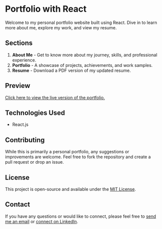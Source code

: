 # Portfolio with React

Welcome to my personal portfolio website built using React. Dive in to learn more about me, explore my work, and view my resume.

## Sections

1. **About Me** - Get to know more about my journey, skills, and professional experience.
2. **Portfolio** - A showcase of projects, achievements, and work samples.
3. **Resume** - Download a PDF version of my updated resume.

## Preview

[Click here to view the live version of the portfolio.](https://mern-ing-the-midnight-oil.github.io/Portfolio-with-React/)

## Technologies Used

- React.js

## Contributing

While this is primarily a personal portfolio, any suggestions or improvements are welcome. Feel free to fork the repository and create a pull request or drop an issue.

## License

This project is open-source and available under the [MIT License](./LICENSE).

## Contact

If you have any questions or would like to connect, please feel free to [send me an email](merning.the.midnight.oil@gmail.com) or [connect on LinkedIn](https://www.linkedin.com/in/rhys-smoker/).
